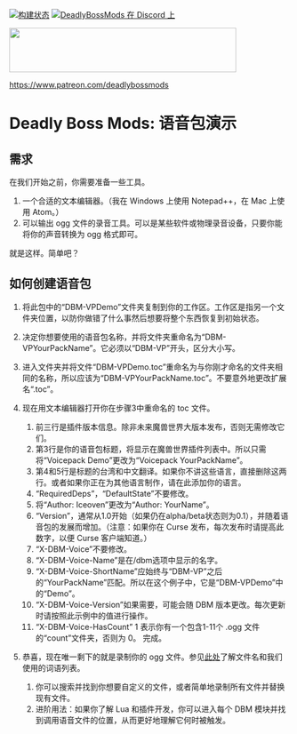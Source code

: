[![构建状态](https://github.com/DeadlyBossMods/DBM-MoP/workflows/CI/badge.svg)](https://github.com/DeadlyBossMods/DBM-MoP/actions?workflow=CI)
[![DeadlyBossMods 在 Discord 上](https://img.shields.io/badge/discord-DeadlyBossMods-738bd7.svg?style=flat)](https://discord.gg/DeadlyBossMods) 

<p><img src="http://mysticalos.com/images/DBM/support_on_patreon.png" width="408" height="80" /></p>
<p><a href="https://www.patreon.com/deadlybossmods">https://www.patreon.com/deadlybossmods</a></p>

Deadly Boss Mods: 语音包演示
============================

需求
----
在我们开始之前，你需要准备一些工具。

1. 一个合适的文本编辑器。（我在 Windows 上使用 Notepad++，在 Mac 上使用 Atom。）
2. 可以输出 ogg 文件的录音工具。可以是某些软件或物理录音设备，只要你能将你的声音转换为 ogg 格式即可。

就是这样。简单吧？

如何创建语音包
---------------

1. 将此包中的“DBM-VPDemo”文件夹复制到你的工作区。工作区是指另一个文件夹位置，以防你做错了什么事然后想要将整个东西恢复到初始状态。

2. 决定你想要使用的语音包名称，并将文件夹重命名为“DBM-VPYourPackName”。它必须以“DBM-VP”开头，区分大小写。

3. 进入文件夹并将文件“DBM-VPDemo.toc”重命名为与你刚才命名的文件夹相同的名称，所以应该为“DBM-VPYourPackName.toc”。不要意外地更改扩展名“.toc”。

4. 现在用文本编辑器打开你在步骤3中重命名的 toc 文件。
    1. 前三行是插件版本信息。除非未来魔兽世界大版本发布，否则无需修改它们。
    2. 第3行是你的语音包标题，将显示在魔兽世界插件列表中。所以只需将“Voicepack Demo”更改为“Voicepack YourPackName”。
    3. 第4和5行是标题的台湾和中文翻译。如果你不讲这些语言，直接删除这两行。或者如果你正在为其他语言制作，请在此添加你的语言。
    4. “RequiredDeps”，“DefaultState”不要修改。
    5. 将“Author: Iceoven”更改为“Author: YourName”。
    6. “Version”，通常从1.0开始（如果仍在alpha/beta状态则为0.1），并随着语音包的发展而增加。（注意：如果你在 Curse 发布，每次发布时请提高此数字，以便 Curse 客户端知道。）
    7. “X-DBM-Voice”不要修改。
    8. “X-DBM-Voice-Name”是在/dbm选项中显示的名字。
    9. “X-DBM-Voice-ShortName”应始终与“DBM-VP”之后的“YourPackName”匹配。所以在这个例子中，它是“DBM-VPDemo”中的“Demo”。
    10. “X-DBM-Voice-Version”如果需要，可能会随 DBM 版本更改。每次更新时请按照此示例中的值进行操作。
    11. “X-DBM-Voice-HasCount” 1 表示你有一个包含1-11个 .ogg 文件的“count”文件夹，否则为 0。
        完成。

5. 恭喜，现在唯一剩下的就是录制你的 ogg 文件。参见[此处](https://github.com/DeadlyBossMods/DBM-Voicepack-Demo/blob/master/DBM-VPDemo/!VoiceText.txt)了解文件名和我们使用的词语列表。
    1. 你可以搜索并找到你想要自定义的文件，或者简单地录制所有文件并替换现有文件。
    2. 进阶用法：如果你了解 Lua 和插件开发，你可以进入每个 DBM 模块并找到调用语音文件的位置，从而更好地理解它何时被触发。
